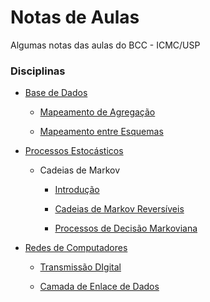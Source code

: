 # Notas de Aulas
Algumas notas das aulas do BCC - ICMC/USP

### Disciplinas

- [Base de Dados](https://github.com/gp2112/notas-de-aulas/tree/main/Base%20de%20Dados)

	- [Mapeamento de Agregação](https://github.com/gp2112/notas-de-aulas/blob/main/Base%20de%20Dados/Mapeamento%20de%20Agrega%C3%A7%C3%A3o.md)

	- [Mapeamento entre Esquemas](https://github.com/gp2112/notas-de-aulas/blob/main/Base%20de%20Dados/Mapeamento%20entre%20Esquemas%20-%20Abstra%C3%A7%C3%B5es%20-%20Generaliza%C3%A7%C3%A3o.md)

- [Processos Estocásticos](https://github.com/gp2112/notas-de-aulas/tree/main/Processos%20Estoc%C3%A1sticos)

	- Cadeias de Markov

		- [Introdução](https://github.com/gp2112/notas-de-aulas/blob/main/Processos%20Estoc%C3%A1sticos/Cadeias%20de%20Markov%20em%20Tempo%20Discreto.md)

		- [Cadeias de Markov Reversíveis](https://github.com/gp2112/notas-de-aulas/blob/main/Processos%20Estoc%C3%A1sticos/Cadeias%20de%20Markov%20Revers%C3%ADveis.md)

		- [Processos de Decisão Markoviana](https://github.com/gp2112/notas-de-aulas/blob/main/Processos%20Estoc%C3%A1sticos/Processos%20de%20Decis%C3%A3o%20Markoviana.md")


- [Redes de Computadores](https://github.com/gp2112/notas-de-aulas/tree/main/Redes%20de%20Computadores)

	- [Transmissão DIgital](https://github.com/gp2112/notas-de-aulas/blob/main/Redes%20de%20Computadores/Transmiss%C3%A3o%20Digital.md)

	- [Camada de Enlace de Dados](https://github.com/gp2112/notas-de-aulas/blob/main/Redes%20de%20Computadores/Camada%20de%20Enlace%20de%20Dados.md)

